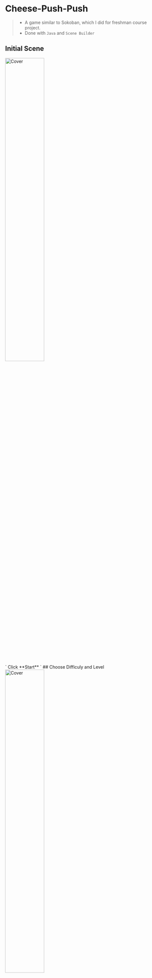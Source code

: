 # Cheese-Push-Push
> - A game similar to Sokoban, which I did for freshman course project. <br>
> - Done with `Java` and `Scene Builder`<br>
## Initial Scene
<img src="https://github.com/hou47ee/Cheese-Push-Push/blob/main/cheese_push/1.jpg" alt="Cover" width="50%"/> 
<br> ` Click **Start** `
## Choose Difficuly and Level
<img src="https://github.com/hou47ee/Cheese-Push-Push/blob/main/cheese_push/2.jpg" alt="Cover" width="50%"/> 

